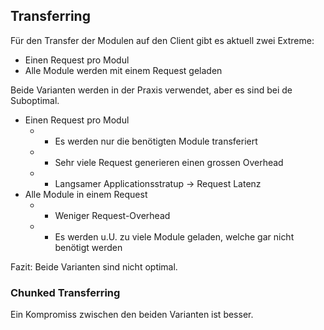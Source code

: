 ## Transferring

Für den Transfer der Modulen auf den Client gibt es aktuell zwei Extreme:

* Einen Request pro Modul
* Alle Module werden mit einem Request geladen

Beide Varianten werden in der Praxis verwendet, aber es sind bei de Suboptimal.

* Einen Request pro Modul
  * + Es werden nur die benötigten Module transferiert
  * - Sehr viele Request generieren einen grossen Overhead
  * - Langsamer Applicationsstratup -> Request Latenz
* Alle Module in einem Request
  * + Weniger Request-Overhead
  * - Es werden u.U. zu viele Module geladen, welche gar nicht benötigt werden

Fazit: Beide Varianten sind nicht optimal.

### Chunked Transferring
Ein Kompromiss zwischen den beiden Varianten ist besser. 

